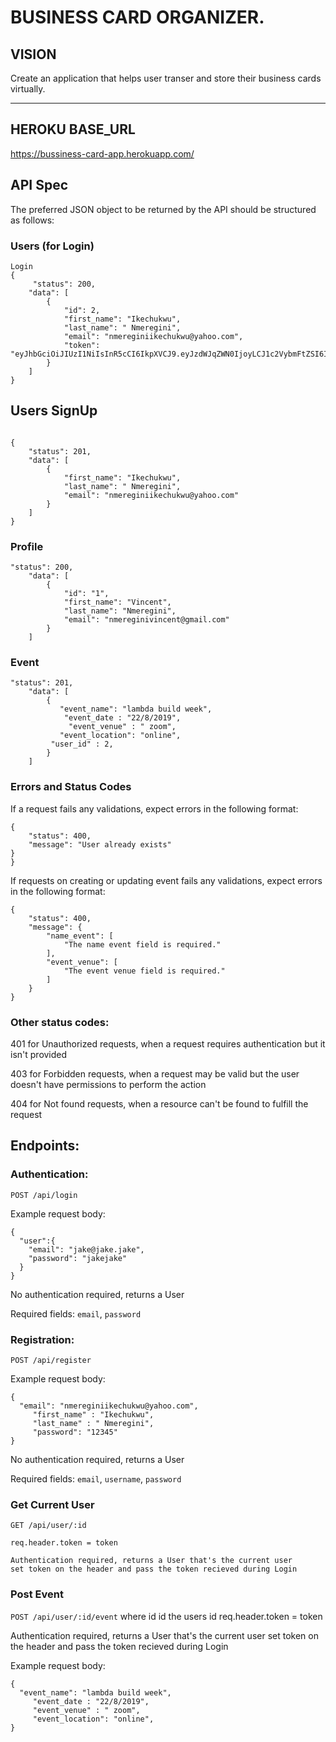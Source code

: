 # BUSINESS CARD ORGANIZER.

## VISION

Create an application that helps user transer and store their business cards virtually.

---

## HEROKU BASE_URL

https://bussiness-card-app.herokuapp.com/

## API Spec

The preferred JSON object to be returned by the API should be structured as follows:

### Users (for Login)

```source-json
Login
{
     "status": 200,
    "data": [
        {
            "id": 2,
            "first_name": "Ikechukwu",
            "last_name": " Nmeregini",
            "email": "nmereginiikechukwu@yahoo.com",
            "token": "eyJhbGciOiJIUzI1NiIsInR5cCI6IkpXVCJ9.eyJzdWJqZWN0IjoyLCJ1c2VybmFtZSI6Im5tZXJlZ2luaWlrZWNodWt3dUB5YWhvby5jb20iLCJpYXQiOjE1NjQ0MjUzMjgsImV4cCI6MTU2NDUxMTcyOH0.6_njjykrIyMgqctr0hDvKYi8kuyPoHoHz3TFAV2PgrE"
        }
    ]
}

```

## Users SignUp
```

{
    "status": 201,
    "data": [
        {
            "first_name": "Ikechukwu",
            "last_name": " Nmeregini",
            "email": "nmereginiikechukwu@yahoo.com"
        }
    ]
}
```

### Profile

```source-json
"status": 200,
    "data": [
        {
            "id": "1",
            "first_name": "Vincent",
            "last_name": "Nmeregini",
            "email": "nmereginivincent@gmail.com"
        }
    ]
```

### Event 

```source-json
"status": 201,
    "data": [
        {
           "event_name": "lambda build week",
	        "event_date : "22/8/2019",
	         "event_venue" : " zoom",
	       "event_location": "online",
         "user_id" : 2,
        }
    ]
```

### Errors and Status Codes

If a request fails any validations, expect errors in the following format:

```source-json
{
    "status": 400,
    "message": "User already exists"
}
}
```

If requests on creating or updating event fails any validations, expect errors in the following format:

```source-json
{
    "status": 400,
    "message": {
        "name_event": [
            "The name event field is required."
        ],
        "event_venue": [
            "The event venue field is required."
        ]
    }
}
```

### Other status codes:

401 for Unauthorized requests, when a request requires authentication but it isn't provided

403 for Forbidden requests, when a request may be valid but the user doesn't have permissions to perform the action

404 for Not found requests, when a resource can't be found to fulfill the request

## Endpoints:
### Authentication:

`POST /api/login`

Example request body:

```source-json
{
  "user":{
    "email": "jake@jake.jake",
    "password": "jakejake"
  }
}
```

No authentication required, returns a User

Required fields: `email`, `password`

### Registration:

`POST /api/register`

Example request body:

```source-json
{
  "email": "nmereginiikechukwu@yahoo.com",
	 "first_name" : "Ikechukwu",
	 "last_name" : " Nmeregini",
	 "password": "12345"
}
```

No authentication required, returns a User

Required fields: `email`, `username`, `password`

### Get Current User

`GET /api/user/:id`

```source-json
req.header.token = token

Authentication required, returns a User that's the current user
set token on the header and pass the token recieved during Login

```

### Post Event
`POST /api/user/:id/event`
where id id the users id
req.header.token = token

Authentication required, returns a User that's the current user
set token on the header and pass the token recieved during Login

Example request body:

```source-json
{
  "event_name": "lambda build week",
	 "event_date : "22/8/2019",
	 "event_venue" : " zoom",
	 "event_location": "online",
}
```
